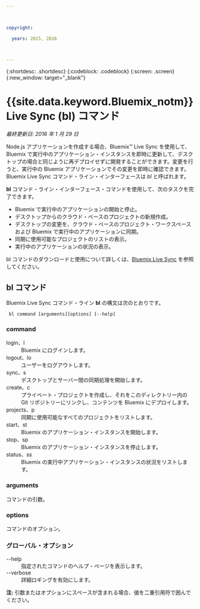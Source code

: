 ```yaml
---

 

copyright:

  years: 2015, 2016

 

---
```


{:shortdesc: .shortdesc}
{:codeblock: .codeblock}
{:screen: .screen}
{:new_window: target="_blank"}

# {{site.data.keyword.Bluemix_notm}} Live Sync (bl) コマンド

*最終更新日: 2016 年 1 月 29 日*

Node.js アプリケーションを作成する場合、Bluemix™ Live Sync を使用して、Bluemix で実行中のアプリケーション・インスタンスを即時に更新して、デスクトップの場合と同じように再デプロイせずに開発することができます。変更を行うと、実行中の Bluemix アプリケーションでその変更を即時に確認できます。Bluemix Live Sync コマンド・ライン・インターフェースは *bl* と呼ばれます。

**bl** コマンド・ライン・インターフェース・コマンドを使用して、次のタスクを完了できます。

* Bluemix で実行中のアプリケーションの開始と停止。
* デスクトップからのクラウド・ベースのプロジェクトの新規作成。
* デスクトップの変更を、クラウド・ベースのプロジェクト・ワークスペースおよび Bluemix で実行中のアプリケーションに同期。
* 同期に使用可能なプロジェクトのリストの表示。
* 実行中のアプリケーションの状況の表示。

bl コマンドのダウンロードと使用について詳しくは、[Bluemix Live Sync](../develop/bluemixlive.html) を参照してください。

## bl コマンド

Bluemix Live Sync コマンド・ライン **bl** の構文は次のとおりです。

``` bl command [arguments][options] [--help]```

### command
<dl>
<dt>login、l</dt>
<dd>Bluemix にログインします。</dd>
<dt>logout、lo</dt>
<dd>ユーザーをログアウトします。</dd>
<dt>sync、s</dt>
<dd>デスクトップとサーバー間の同期処理を開始します。</dd>
<dt>create、c</dt>
<dd>プライベート・プロジェクトを作成し、それをこのディレクトリー内の Git リポジトリーにリンクし、コンテンツを Bluemix にデプロイします。</dd>
<dt>projects、p</dt>
<dd>同期に使用可能なすべてのプロジェクトをリストします。</dd>
<dt>start、st</dt>
<dd>Bluemix のアプリケーション・インスタンスを開始します。</dd>
<dt>stop、sp</dt>
<dd>Bluemix のアプリケーション・インスタンスを停止します。</dd>
<dt>status、ss</dt>
<dd>Bluemix の実行中アプリケーション・インスタンスの状況をリストします。</dd>
</dl>

### arguments
コマンドの引数。

### options
コマンドのオプション。

### グローバル・オプション
<dl>
<dt>--help</dt>
<dd>指定されたコマンドのヘルプ・ページを表示します。</dd>
<dt>--verbose</dt>
<dd>詳細ロギングを有効にします。</dd>
</dl>

**注:** 引数またはオプションにスペースが含まれる場合、値を二重引用符で囲んでください。
